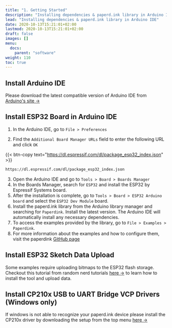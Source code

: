 ```yaml
---
title: "1. Getting Started"
description: "Installing dependencies & paperd.ink library in Arduino IDE"
lead: "Installing dependencies & paperd.ink library in Arduino IDE"
date: 2020-10-13T15:21:01+02:00
lastmod: 2020-10-13T15:21:01+02:00
draft: false
images: []
menu:
  docs:
    parent: "software"
weight: 110
toc: true
---
```


## Install Arduino IDE

Please download the latest compatible version of Arduino IDE from [Arduino's site →](https://www.arduino.cc/en/software)

## Install ESP32 Board in Arduino IDE
1. In the Arduino IDE, go to `File > Preferences`

2. Find the `Additional Board Manager URLs` field to enter the following URL and click `OK`

{{< btn-copy text="https://dl.espressif.com/dl/package_esp32_index.json" >}}
```bash
https://dl.espressif.com/dl/package_esp32_index.json
```
3. Open the Arduino IDE and go to `Tools > Board > Boards Manager` 
4. In the Boards Manager, search for `ESP32` and install the ESP32 by Espressif Systems board.
5. After the installation is complete, go to `Tools > Board > ESP32 Arduino board` and select the `ESP32 Dev Module` board.
6. Install the paperd.ink library from the Arduino library manager and searching for `Paperdink`. Install the latest version. The Arduino IDE will automatically install any necessary dependencies.
7. To access the examples provided by the library, go to `File > Examples > Paperdink`.
8. For more information about the examples and how to configure them, visit the paperdink [GitHub page](https://github.com/paperdink/PaperdInk-Library/tree/main/examples)

## Install ESP32 Sketch Data Upload
Some examples require uploading bitmaps to the ESP32 flash storage.
Checkout this tutorial from random nerd tutorials [here →](https://randomnerdtutorials.com/install-esp32-filesystem-uploader-arduino-ide/)
to learn how to install the tool and upload data.

## Install CP210x USB to UART Bridge VCP Drivers (Windows only)
If windows is not able to recognize your paperd.ink device please install the CP210x driver by downloading the setup from the top menu [here →](https://www.silabs.com/developers/usb-to-uart-bridge-vcp-drivers)

